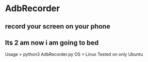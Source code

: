 # AdbRecorder
record your screen on your phone
-------------------
Its 2 am now i am going to bed
-------------------
Usage > python3 AdbRecorder.py
OS > Linux
Tested on only Ubuntu
